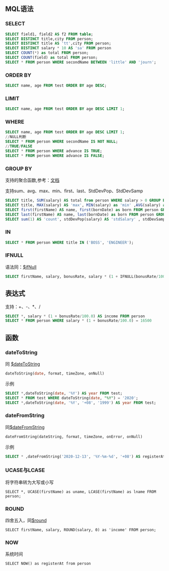 ## MQL语法

### SELECT

```sql
SELECT field1, field2 AS f2 FROM table;
SELECT DISTINCT title,city FROM person;
SELECT DISTINCT title AS 'tt',city FROM person;
SELECT DISTINCT salary * 10 AS 'sa' FROM person
SELECT COUNT(*) as total FROM person;
SELECT COUNT(field) as total FROM person;
SELECT * FROM person WHERE secondName BETWEEN 'little' AND 'journ';
```

### ORDER BY

```sql
SELECT name, age FROM test ORDER BY age DESC;
```

### LIMIT

```sql
SELECT name, age FROM test ORDER BY age DESC LIMIT 1;
```

### WHERE

```sql
SELECT name, age FROM test ORDER BY age DESC LIMIT 1;
//NULL判断
SELECT * FROM person WHERE secondName IS NOT NULL;
//TRUE/FALSE
SELECT * FROM person WHERE advance IS TRUE;
SELECT * FROM person WHERE advance IS FALSE;
```

### GROUP BY

支持的聚合函数,参考：[文档](https://docs.mongodb.com/manual/reference/operator/aggregation/group/)

支持sum、avg、max、min、first、last、StdDevPop、StdDevSamp

```sql
SELECT title, SUM(salary) AS total from person WHERE salary > 0 GROUP BY title ORDER BY total;
SELECT title, MAX(salary) AS 'max', MIN(salary) as 'min' ,AVG(salary) as 'avg' from person WHERE salary > 0 GROUP BY title ORDER BY 'max';
SELECT first(firstName) AS name, first(bornDate) as born FROM person GROUP BY title ORDER BY bornDate ASC;
SELECT last(firstName) AS name, last(bornDate) as born FROM person GROUP BY title ORDER BY bornDate ASC;
SELECT sum(1) AS 'count', stdDevPop(salary) AS 'stdSalary' , stdDevSamp(salary) AS 'sapSalary' FROM person GROUP BY title ORDER BY bornDate ASC;
```

### IN

```sql
SELECT * FROM person WHERE title IN ('BOSS', 'ENGINEER');
```

### IFNULL

语法同：[$ifNull](https://docs.mongodb.com/manual/reference/operator/aggregation/ifNull/#exp._S_ifNull)

```sql
SELECT firstName, salary, bonusRate, salary * (1 + IFNULL(bonusRate/100.0,0)) as 'income' FROM person
```

## 表达式

支持：+、-、*、/

```sql
SELECT *, salary * (1 + bonusRate/100.0) AS income FROM person
SELECT * FROM person WHERE salary * (1 + bonusRate/100.0) = 16500
```



## 函数

### dateToString

同 [$dateToString](https://docs.mongodb.com/manual/reference/operator/aggregation/dateToString/#exp._S_dateToString)

```sql
dateToString(date, format, timeZone, onNull)
```

示例

```sql
SELECT *,dateToString(date, '%Y') AS year FROM test;
SELECT * FROM test WHERE dateToString(date, "%Y") = '2020';
SELECT *,dateToString(date, '%Y', '+08', '1999') AS year FROM test;
```

### dateFromString

同[$dateFromString](https://docs.mongodb.com/manual/reference/operator/aggregation/dateFromString/)

```sql
dateFromString(dateString, format, timeZone, onError, onNull)
```

示例

```sql
SELECT * ,dateFromString('2020-12-13', '%Y-%m-%d', '+08') AS registerAt FROM person
```

### UCASE与LCASE

将字符串转为大写或小写

```
SELECT *, UCASE(firstName) as uname, LCASE(firstName) as lname FROM person;
```

### ROUND

四舍五入，同[$round](https://docs.mongodb.com/manual/reference/operator/aggregation/round/)

```
SELECT firstName, salary, ROUND(salary, 0) as 'income' FROM person;
```

### NOW

系统时间

```
SELECT NOW() as registerAt from person
```